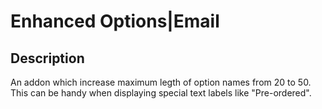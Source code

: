 # Enhanced Options|Email

## Description
An addon which increase maximum legth of option names from 20 to 50. This can be handy when displaying special text labels like "Pre-ordered".
